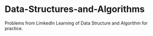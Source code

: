 # Data-Structures-and-Algorithms
Problems from LimkedIn Learning of Data Structure and Algorithm for practice.
